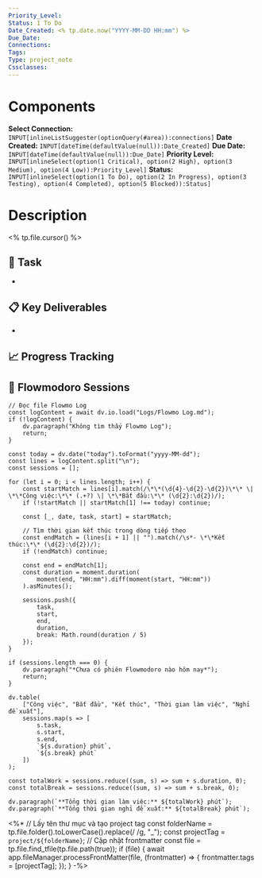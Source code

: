 ```yaml
---
Priority_Level: 
Status: 1 To Do
Date_Created: <% tp.date.now("YYYY-MM-DD HH:mm") %>
Due_Date: 
Connections: 
Tags: 
Type: project_note
Cssclasses: 
---
```

# Components
**Select Connection:** `INPUT[inlineListSuggester(optionQuery(#area)):connections]` 
**Date Created:** `INPUT[dateTime(defaultValue(null)):Date_Created]`
**Due Date:** `INPUT[dateTime(defaultValue(null)):Due_Date]`
**Priority Level:** `INPUT[inlineSelect(option(1 Critical), option(2 High), option(3 Medium), option(4 Low)):Priority_Level]`
**Status:** `INPUT[inlineSelect(option(1 To Do), option(2 In Progress), option(3 Testing), option(4 Completed), option(5 Blocked)):Status]`

# Description

<% tp.file.cursor() %>

## 🎯 Task
- 

## 📋 Key Deliverables
- 

## 📈 Progress Tracking

## 🍅 Flowmodoro Sessions
```dataviewjs
// Đọc file Flowmo Log
const logContent = await dv.io.load("Logs/Flowmo Log.md");
if (!logContent) {
    dv.paragraph("Không tìm thấy Flowmo Log");
    return;
}

const today = dv.date("today").toFormat("yyyy-MM-dd");
const lines = logContent.split("\n");
const sessions = [];

for (let i = 0; i < lines.length; i++) {
    const startMatch = lines[i].match(/\*\*(\d{4}-\d{2}-\d{2})\*\* \| \*\*Công việc:\*\* (.+?) \| \*\*Bắt đầu:\*\* (\d{2}:\d{2})/);
    if (!startMatch || startMatch[1] !== today) continue;
    
    const [_, date, task, start] = startMatch;
    
    // Tìm thời gian kết thúc trong dòng tiếp theo
    const endMatch = (lines[i + 1] || "").match(/\s*- \*\*Kết thúc:\*\* (\d{2}:\d{2})/);
    if (!endMatch) continue;
    
    const end = endMatch[1];
    const duration = moment.duration(
        moment(end, "HH:mm").diff(moment(start, "HH:mm"))
    ).asMinutes();
    
    sessions.push({
        task,
        start,
        end,
        duration,
        break: Math.round(duration / 5)
    });
}

if (sessions.length === 0) {
    dv.paragraph("*Chưa có phiên Flowmodoro nào hôm nay*");
    return;
}

dv.table(
    ["Công việc", "Bắt đầu", "Kết thúc", "Thời gian làm việc", "Nghỉ đề xuất"],
    sessions.map(s => [
        s.task,
        s.start,
        s.end,
        `${s.duration} phút`,
        `${s.break} phút`
    ])
);

const totalWork = sessions.reduce((sum, s) => sum + s.duration, 0);
const totalBreak = sessions.reduce((sum, s) => sum + s.break, 0);

dv.paragraph(`**Tổng thời gian làm việc:** ${totalWork} phút`);
dv.paragraph(`**Tổng thời gian nghỉ đề xuất:** ${totalBreak} phút`);
```

<%*
// Lấy tên thư mục và tạo project tag
const folderName = tp.file.folder().toLowerCase().replace(/ /g, "_");
const projectTag = `project/${folderName}`;
// Cập nhật frontmatter
const file = tp.file.find_tfile(tp.file.path(true));
if (file) {
    await app.fileManager.processFrontMatter(file, (frontmatter) => {
        frontmatter.tags = [projectTag];
    });
}
-%>